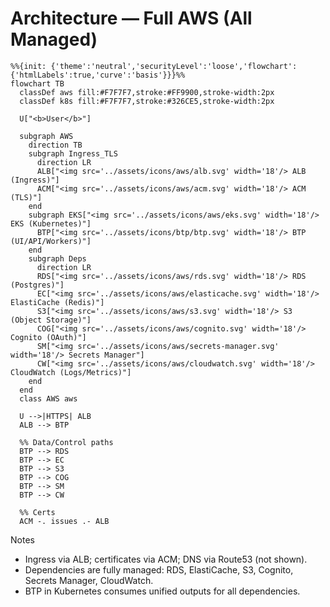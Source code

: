 # Architecture — Full AWS (All Managed)

```mermaid
%%{init: {'theme':'neutral','securityLevel':'loose','flowchart':{'htmlLabels':true,'curve':'basis'}}}%%
flowchart TB
  classDef aws fill:#F7F7F7,stroke:#FF9900,stroke-width:2px
  classDef k8s fill:#F7F7F7,stroke:#326CE5,stroke-width:2px

  U["<b>User</b>"]

  subgraph AWS
    direction TB
    subgraph Ingress_TLS
      direction LR
      ALB["<img src='../assets/icons/aws/alb.svg' width='18'/> ALB (Ingress)"]
      ACM["<img src='../assets/icons/aws/acm.svg' width='18'/> ACM (TLS)"]
    end
    subgraph EKS["<img src='../assets/icons/aws/eks.svg' width='18'/> EKS (Kubernetes)"]
      BTP["<img src='../assets/icons/btp/btp.svg' width='18'/> BTP (UI/API/Workers)"]
    end
    subgraph Deps
      direction LR
      RDS["<img src='../assets/icons/aws/rds.svg' width='18'/> RDS (Postgres)"]
      EC["<img src='../assets/icons/aws/elasticache.svg' width='18'/> ElastiCache (Redis)"]
      S3["<img src='../assets/icons/aws/s3.svg' width='18'/> S3 (Object Storage)"]
      COG["<img src='../assets/icons/aws/cognito.svg' width='18'/> Cognito (OAuth)"]
      SM["<img src='../assets/icons/aws/secrets-manager.svg' width='18'/> Secrets Manager"]
      CW["<img src='../assets/icons/aws/cloudwatch.svg' width='18'/> CloudWatch (Logs/Metrics)"]
    end
  end
  class AWS aws

  U -->|HTTPS| ALB
  ALB --> BTP

  %% Data/Control paths
  BTP --> RDS
  BTP --> EC
  BTP --> S3
  BTP --> COG
  BTP --> SM
  BTP --> CW

  %% Certs
  ACM -. issues .- ALB
```

Notes
- Ingress via ALB; certificates via ACM; DNS via Route53 (not shown).
- Dependencies are fully managed: RDS, ElastiCache, S3, Cognito, Secrets Manager, CloudWatch.
- BTP in Kubernetes consumes unified outputs for all dependencies.
